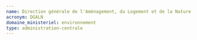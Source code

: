 ```yaml
---
name: Direction générale de l'Aménagement, du Logement et de la Nature
acronym: DGALN
domaine_ministeriel: environnement
type: administration-centrale
---
```

